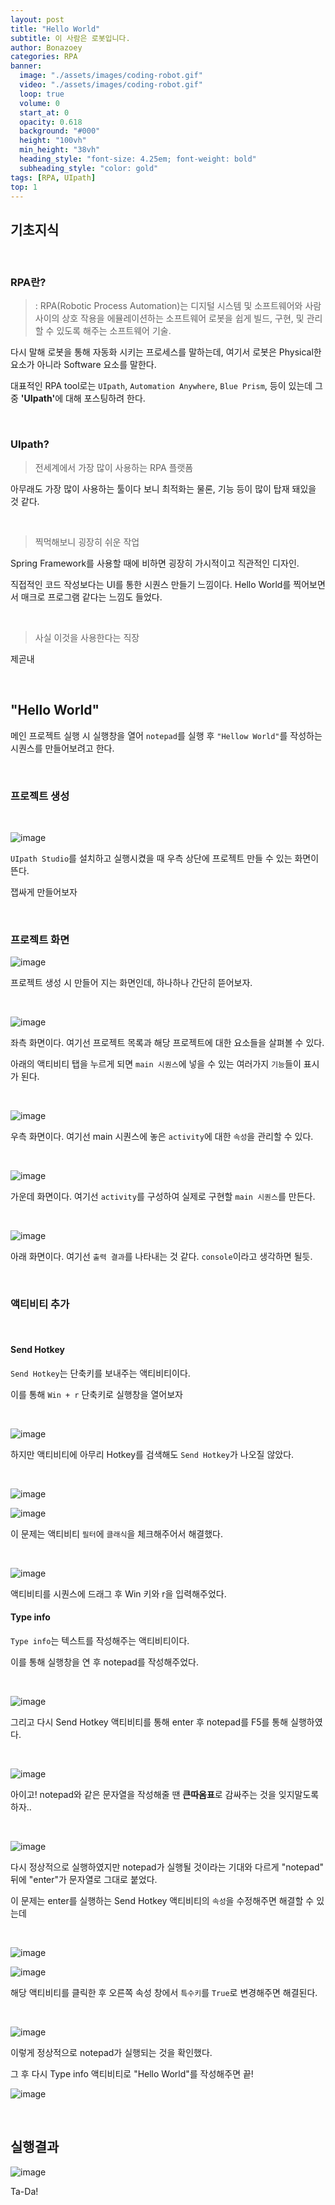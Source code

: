 ```yaml
---
layout: post
title: "Hello World"
subtitle: 이 사람은 로봇입니다.
author: Bonazoey
categories: RPA
banner:
  image: "./assets/images/coding-robot.gif"
  video: "./assets/images/coding-robot.gif"
  loop: true
  volume: 0
  start_at: 0
  opacity: 0.618
  background: "#000"
  height: "100vh"
  min_height: "38vh"
  heading_style: "font-size: 4.25em; font-weight: bold"
  subheading_style: "color: gold"
tags: [RPA, UIpath]
top: 1
---
```


## 기초지식

<br>

### RPA란?

> : RPA(Robotic Process Automation)는 디지털 시스템 및 소프트웨어와 사람 사이의 상호 작용을 에뮬레이션하는 소프트웨어 로봇을 쉽게 빌드, 구현, 및 관리할 수 있도록 해주는 소프트웨어 기술.

다시 말해 로봇을 통해 자동화 시키는 프로세스를 말하는데, 여기서 로봇은 Physical한 요소가 아니라 Software 요소를 말한다.

대표적인 RPA tool로는 `UIpath`, `Automation Anywhere`, `Blue Prism`, 등이 있는데 그 중 <b>'UIpath'</b>에 대해 포스팅하려 한다.

<br>

### UIpath?

> 전세계에서 가장 많이 사용하는 RPA 플랫폼

아무래도 가장 많이 사용하는 툴이다 보니 최적화는 물론, 기능 등이 많이 탑재 돼있을 것 같다.

<br>

> 찍먹해보니 굉장히 쉬운 작업

Spring Framework를 사용할 때에 비하면 굉장히 가시적이고 직관적인 디자인.

직접적인 코드 작성보다는 UI를 통한 시퀀스 만들기 느낌이다. Hello World를 찍어보면서 매크로 프로그램 같다는 느낌도 들었다.

<br>

> 사실 이것을 사용한다는 직장

제곧내

<br>

## "Hello World"

메인 프로젝트 실행 시 실행창을 열어 `notepad`를 실행 후 `"Hellow World"`를 작성하는 시퀀스를 만들어보려고 한다.

<br>

### 프로젝트 생성

<br>

![image](https://github.com/bonazoey/bonazoey.github.io/assets/142956374/776de243-69d2-4e78-9abb-13862b7e8d41)

`UIpath Studio`를 설치하고 실행시켰을 때 우측 상단에 프로젝트 만들 수 있는 화면이 뜬다.

잽싸게 만들어보자

<br>

### 프로젝트 화면

![image](https://github.com/bonazoey/bonazoey.github.io/assets/142956374/3d09a511-370a-4b57-9fa2-dae47e57d1bd)

프로젝트 생성 시 만들어 지는 화면인데, 하나하나 간단히 뜯어보자.

<br>

![image](https://github.com/bonazoey/bonazoey.github.io/assets/142956374/35e84b58-811e-4f41-ab4b-853e495f2968)

좌측 화면이다. 여기선 프로젝트 목록과 해당 프로젝트에 대한 요소들을 살펴볼 수 있다.

아래의 액티비티 탭을 누르게 되면 `main 시퀀스`에 넣을 수 있는 여러가지 `기능`들이 표시가 된다.

<br>

![image](https://github.com/bonazoey/bonazoey.github.io/assets/142956374/342978e3-cfdb-418f-8791-fa7b11557c0a)

우측 화면이다. 여기선 main 시퀀스에 놓은 `activity`에 대한 `속성`을 관리할 수 있다.

<br>

![image](https://github.com/bonazoey/bonazoey.github.io/assets/142956374/cab0ea19-9dc6-4d15-8fcc-d786f4c9f9b3)

가운데 화면이다. 여기선 `activity`를 구성하여 실제로 구현할 `main 시퀀스`를 만든다.

<br>

![image](https://github.com/bonazoey/bonazoey.github.io/assets/142956374/03635b39-2a99-4d6d-9914-489149362560)

아래 화면이다. 여기선 `출력 결과`를 나타내는 것 같다. `console`이라고 생각하면 될듯.

<br>

### 액티비티 추가

<br>

#### Send Hotkey

`Send Hotkey`는 단축키를 보내주는 액티비티이다.

이를 통해 `Win + r` 단축키로 실행창을 열어보자

<br>

![image](https://github.com/bonazoey/bonazoey.github.io/assets/142956374/1a8c4dc9-27b6-4ee5-b632-959c953937ed)

하지만 액티비티에 아무리 Hotkey를 검색해도 `Send Hotkey`가 나오질 않았다.

<br>

![image](https://github.com/bonazoey/bonazoey.github.io/assets/142956374/b2b5f164-c199-4988-975e-991a5fcdf24b)

![image](https://github.com/bonazoey/bonazoey.github.io/assets/142956374/257466ed-a00d-4d7d-953b-e1f297e83b73)

이 문제는 액티비티 `필터`에 `클래식`을 체크해주어서 해결했다.

<br>

![image](https://github.com/bonazoey/bonazoey.github.io/assets/142956374/48d4e34a-23bd-42ab-bcb7-dba5e07a6b8f)

액티비티를 시퀀스에 드래그 후 Win 키와 r을 입력해주었다.

#### Type info

`Type info`는 텍스트를 작성해주는 액티비티이다.

이를 통해 실행창을 연 후 notepad를 작성해주었다.

<br>

![image](https://github.com/bonazoey/bonazoey.github.io/assets/142956374/eb13a8ad-1cdf-41f8-aa79-6642d4838e5d)

그리고 다시 Send Hotkey 액티비티를 통해 enter 후 notepad를 F5를 통해 실행하였다.

<br>

![image](https://github.com/bonazoey/bonazoey.github.io/assets/142956374/28fc5357-3afc-4a09-ae95-09d44fab6601)

아이고! notepad와 같은 문자열을 작성해줄 땐 <b>큰따옴표</b>로 감싸주는 것을 잊지말도록하자..

<br>

![image](https://github.com/bonazoey/bonazoey.github.io/assets/142956374/9b89762e-a78f-4876-8493-65c72157566b)

다시 정상적으로 실행하였지만 notepad가 실행될 것이라는 기대와 다르게 "notepad" 뒤에 "enter"가 문자열로 그대로 붙었다.

이 문제는 enter를 실행하는 Send Hotkey 액티비티의 `속성`을 수정해주면 해결할 수 있는데

<br>

![image](https://github.com/bonazoey/bonazoey.github.io/assets/142956374/9f9fbb0e-14d5-4550-817d-6ba3b4bfae0a)

![image](https://github.com/bonazoey/bonazoey.github.io/assets/142956374/fa015da6-3375-44e8-9569-207b8e8304f6)


해당 액티비티를 클릭한 후 오른쪽 속성 창에서 `특수키`를 `True`로 변경해주면 해결된다.

<br>

![image](https://github.com/bonazoey/bonazoey.github.io/assets/142956374/a370a463-a1a2-431a-a92b-480cd49b0cd0)

이렇게 정상적으로 notepad가 실행되는 것을 확인했다.

그 후 다시 Type info 액티비티로 "Hello World"를 작성해주면 끝!

![image](https://github.com/bonazoey/bonazoey.github.io/assets/142956374/dbf1479e-7f7e-47e8-8d36-57ac1569f9ca)

<br>

## 실행결과

![image](https://github.com/bonazoey/bonazoey.github.io/assets/142956374/0826fc21-2280-4a12-9aaa-ff3945cabc30)

Ta-Da!
